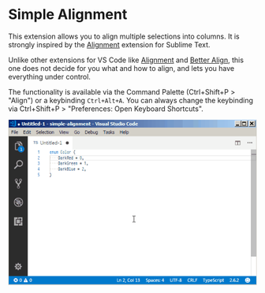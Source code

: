 # Simple Alignment

This extension allows you to align multiple selections into columns.  It is strongly inspired by the [Alignment][SublimeAlignment] extension for Sublime Text.

Unlike other extensions for VS Code like [Alignment][] and [Better Align][], this one does not decide for you what and how to align, and lets you have everything under control.

The functionality is available via the Command Palette (Ctrl+Shift+P > "Align") or a keybinding `Ctrl+Alt+A`.  You can always change the keybinding via Ctrl+Shift+P > "Preferences: Open Keyboard Shortcuts".

![Demo](doc/demo.gif)

[SublimeAlignment]: https://packagecontrol.io/packages/Alignment

[Alignment]: https://marketplace.visualstudio.com/items?itemName=annsk.alignment
[Better Align]: https://marketplace.visualstudio.com/items?itemName=wwm.better-align
